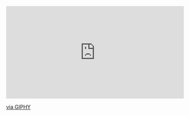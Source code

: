 <iframe src="https://giphy.com/embed/Ro7glqgrrISKpdeuln" width="480" height="250" style="" frameBorder="0" class="giphy-embed" allowFullScreen></iframe><p><a href="https://giphy.com/gifs/SquadBusters-boss-grimace-jobinterview-Ro7glqgrrISKpdeuln">via GIPHY</a></p>
